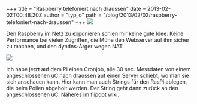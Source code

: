 +++
title = "Raspberry telefoniert nach draussen"
date = 2013-02-02T00:48:20Z
author = "typ_o"
path = "/blog/2013/02/02/raspberry-telefoniert-nach-draussen"
+++
![](https://flipdot.org/blog/uploads/raspi-small.jpg)

Den Raspberry im Netz zu exponieren schien mir keine gute Idee: Keine
Performance bei vielen Zugriffen, die Mühe den Webserver auf ihm sicher
zu machen, und den dyndns-Ärger wegen NAT.

![](https://flipdot.org/blog/uploads/rasp_schema.jpg)

Ich habe jetzt auf dem Pi einen Cronjob, alle 30 sec. Messdaten von
einem angeschlossenen uC nach draussen auf einen Server schiebt, wo man
sie sich anschauen kann. Hier kann man auch Strings für den RasPi
ablegen, die beim Pollen abgeholt werden. Der String geht dann zurück an
den angeschlossenen uC. [Näheres im flipdot
wiki](https://flipdot.org/wiki/index.php?title=Raspberry_telefoniert_nach_draussen).
